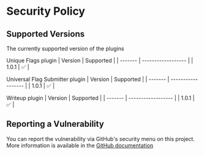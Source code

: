 # Security Policy

## Supported Versions

The currently supported version of the plugins 

Unique Flags plugin
| Version | Supported          |
| ------- | ------------------ |
| 1.0.1   | :white_check_mark: |

Universal Flag Submitter plugin
| Version | Supported          |
| ------- | ------------------ |
| 1.0.1   | :white_check_mark: |


Writeup plugin
| Version | Supported          |
| ------- | ------------------ |
| 1.0.1   | :white_check_mark: |

## Reporting a Vulnerability

You can report the vulnerability via GitHub's security menu on this project. More information is available in the [GitHub documentation](https://docs.github.com/en/code-security/security-advisories/guidance-on-reporting-and-writing-information-about-vulnerabilities/privately-reporting-a-security-vulnerability#privately-reporting-a-security-vulnerability)
